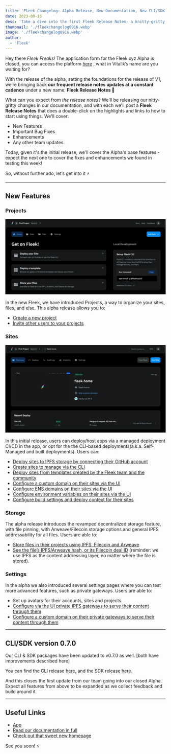 ```yaml
---
title: 'Fleek Changelog: Alpha Release, New Documentation, New CLI/SDK Version'
date: 2023-09-16
desc: 'Take a dive into the first Fleek Release Notes- a knitty-gritty, regular release notes covering Features, Fixes, and Improvements'
thumbnail: './fleekchangelog0916.webp'
image: './fleekchangelog0916.webp'
author:
  - 'Fleek'
---
```


Hey there _Fleek Freaks_! The application form for the Fleek.xyz Alpha is closed, you can access the platform [here](https://app.fleek.xz) , what in Vitalik’s name are you waiting for?

With the release of the alpha, setting the foundations for the release of V1, we’re bringing back **our frequent release notes updates at a constant cadence** under a new name: **Fleek Release Notes 📔**

What can you expect from _the release notes_? We'll be releasing our nitty-gritty changes in our documentation, and with each we'll post a **Fleek Release Notes** that does a double-click on the highlights and links to how to start using things. We'll cover:

- New Features
- Important Bug Fixes
- Enhancements
- Any other team updates.

Today, given it's the initial release, we'll cover the Alpha's base features - expect the next one to cover the fixes and enhancements we found in testing this week!

So, without further ado, let’s get into it ⚡

---

## New Features

### Projects

![](./Homepage-alpha.webp)

In the new Fleek, we have introduced Projects, a way to organize your sites, files, and else. This alpha release allows you to:

- [Create a new project](https://fleek.xyz/docs/platform/projects/#creating-a-new-project)
- [Invite other users to your projects](https://fleek.xyz/docs/platform/projects/#inviting-a-new-user)

### Sites

![](./sites-alpha.webp)

In this initial release, users can deploy/host apps via a managed deployment CI/CD in the app, or opt for the the CLI-based deployments(a.k.a. Self-Managed and built deployments). Users can:

- [Deploy sites to IPFS storage by connecting their GitHub account](/docs/cli/sites/)
- [Create sites to manage via the CLI](https://fleek.xyz/docs/cli/sites/)
- [Deploy sites from templates created by the Fleek team and the community](https://fleek.xyz/docs/platform/)
- [Configure a custom domain on their sites via the UI](https://fleek.xyz/docs/platform/domains/)
- [Configure ENS domains on their sites via the UI](https://fleek.xyz/docs/platform/domains/)
- [Configure environment variables on their sites via the UI](https://fleek.xyz/docs/platform/deployments/)
- [Configure build settings and deploy context for their sites](https://fleek.xyz/docs/platform/deployments/)

### Storage

The alpha release introduces the revamped decentralized storage feature, with file pinning, with Arweave/Filecoin storage options and general IPFS addressability for all files. Users are able to:

- [Store files in their projects using IPFS, Filecoin and Arweave](https://fleek.xyz/docs/platform/storage/)
- [See the file’s IPFS/Arweave hash, or its Filecoin deal ID](https://fleek.xyz/docs/platform/storage/) (reminder: we use IPFS as the content addressing layer, no matter where the file is stored).

### Settings

In the alpha we also introduced several settings pages where you can test more advanced features, such as private gateways. Users are able to:

- Set up avatars for their accounts, sites and projects.
- [Configure via the UI private IPFS gateways to serve their content through them](https://fleek.xyz/docs/platform/gateways/)
- [Configure a custom domain on their private gateways to serve their content through them](https://fleek.xyz/docs/platform/domains/)

---

## CLI/SDK version 0.7.0

Our CLI & SDK packages have been updated to v0.7.0 as well. [both have improvements described here]

You can find the CLI release [here](https://www.npmjs.com/package/@fleek-platform/cli), and the SDK release [here](https://www.npmjs.com/package/@fleek-platform/sdk).

And this closes the first update from our team going into our closed Alpha. Expect all features from above to be expanded as we collect feedback and build around it.

---

## Useful Links

- [App](https://app.fleek.xyz)
- [Read our documentation in full](https://fleek.xyz/docs/)
- [Check out that sweet new homepage](https://fleek.xyz/)

See you soon! ⚡
